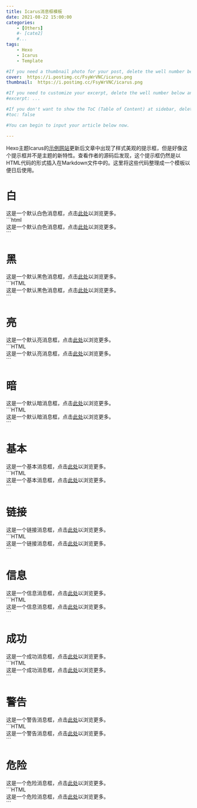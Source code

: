 ```yaml
---
title: Icarus消息框模板
date: 2021-08-22 15:00:00
categories: 
	- [Others]
	#- [cate2]
	#...
tags: 
	- Hexo
	- Icarus
	- Template

#If you need a thumbnail photo for your post, delete the well number below and finish the directory.
cover:  https://i.postimg.cc/FsyWrVNC/icarus.png
thumbnail:  https://i.postimg.cc/FsyWrVNC/icarus.png

#If you need to customize your excerpt, delete the well number below and input something. You can also input <!-- more --> in your article to divide the excerpt and other contents.
#excerpt: ...

#If you don't want to show the ToC (Table of Content) at sidebar, delete the well number below. 
#toc: false

#You can begin to input your article below now.

---
```

Hexo主题Icarus的[示例网站](https://ppoffice.github.io/hexo-theme-icarus/)更新后文章中出现了样式美观的提示框，但是好像这个提示框并不是主题的新特性。查看作者的源码后发现，这个提示框仍然是以HTML代码的形式插入在Markdown文件中的。这里将这些代码整理成一个模板以便日后使用。
<!-- more -->
# 白
<article class="message message-immersive is-white">
<div class="message-body">
<i class="fas fa-info-circle mr-2"></i>
这是一个默认白色消息框，点击<a href="https://astrobear.top">此处</a>以浏览更多。
</div>
</article>
```html
<article class="message message-immersive is-white">
<div class="message-body">
<i class="fas fa-info-circle mr-2"></i>
这是一个默认白色消息框，点击<a href="https://astrobear.top">此处</a>以浏览更多。
</div>
</article>
```

# 黑
<article class="message message-immersive is-black">
<div class="message-body">
<i class="fas fa-info-circle mr-2"></i>
这是一个默认黑色消息框，点击<a href="https://astrobear.top">此处</a>以浏览更多。
</div>
</article>
```HTML
<article class="message message-immersive is-black">
<div class="message-body">
<i class="fas fa-info-circle mr-2"></i>
这是一个默认黑色消息框，点击<a href="https://astrobear.top">此处</a>以浏览更多。
</div>
</article>
```

# 亮
<article class="message message-immersive is-light">
<div class="message-body">
<i class="fas fa-info-circle mr-2"></i>
这是一个默认亮消息框，点击<a href="https://astrobear.top">此处</a>以浏览更多。
</div>
</article>
```HTML
<article class="message message-immersive is-light">
<div class="message-body">
<i class="fas fa-info-circle mr-2"></i>
这是一个默认亮消息框，点击<a href="https://astrobear.top">此处</a>以浏览更多。
</div>
</article>
```

# 暗
<article class="message message-immersive is-dark">
<div class="message-body">
<i class="fas fa-info-circle mr-2"></i>
这是一个默认暗消息框，点击<a href="https://astrobear.top">此处</a>以浏览更多。
</div>
</article>
```HTML
<article class="message message-immersive is-dark">
<div class="message-body">
<i class="fas fa-info-circle mr-2"></i>
这是一个默认暗消息框，点击<a href="https://astrobear.top">此处</a>以浏览更多。
</div>
</article>
```

# 基本
<article class="message message-immersive is-primary">
<div class="message-body">
<i class="fas fa-info-circle mr-2"></i>
这是一个基本消息框，点击<a href="https://astrobear.top">此处</a>以浏览更多。
</div>
</article>
```HTML
<article class="message message-immersive is-primary">
<div class="message-body">
<i class="fas fa-info-circle mr-2"></i>
这是一个基本消息框，点击<a href="https://astrobear.top">此处</a>以浏览更多。
</div>
</article>
```

# 链接
<article class="message message-immersive is-link">
<div class="message-body">
<i class="fas fa-link mr-2"></i>
这是一个链接消息框，点击<a href="https://astrobear.top">此处</a>以浏览更多。
</div>
</article>
```HTML
<article class="message message-immersive is-link">
<div class="message-body">
<i class="fas fa-link mr-2"></i>
这是一个链接消息框，点击<a href="https://astrobear.top">此处</a>以浏览更多。
</div>
</article>
```

# 信息
<article class="message message-immersive is-info">
<div class="message-body">
<i class="fas fa-info-circle mr-2"></i>
这是一个信息消息框，点击<a href="https://astrobear.top">此处</a>以浏览更多。
</div>
</article>
```HTML
<article class="message message-immersive is-info">
<div class="message-body">
<i class="fas fa-info-circle mr-2"></i>
这是一个信息消息框，点击<a href="https://astrobear.top">此处</a>以浏览更多。
</div>
</article>
```

# 成功
<article class="message message-immersive is-success">
<div class="message-body">
<i class="fas fa-check mr-2"></i>
这是一个成功消息框，点击<a href="https://astrobear.top">此处</a>以浏览更多。
</div>
</article>
```HTML
<article class="message message-immersive is-success">
<div class="message-body">
<i class="fas fa-check mr-2"></i>
这是一个成功消息框，点击<a href="https://astrobear.top">此处</a>以浏览更多。
</div>
</article>
```

# 警告
<article class="message message-immersive is-warning">
<div class="message-body">
<i class="fas fa-exclamation-triangle mr-2"></i>
这是一个警告消息框，点击<a href="https://astrobear.top">此处</a>以浏览更多。
</div>
</article>
```HTML
<article class="message message-immersive is-warning">
<div class="message-body">
<i class="fas fa-exclamation-triangle mr-2"></i>
这是一个警告消息框，点击<a href="https://astrobear.top">此处</a>以浏览更多。
</div>
</article>
```

# 危险
<article class="message message-immersive is-danger">
<div class="message-body">
<i class="fas fa-bug mr-2"></i>
这是一个危险消息框，点击<a href="https://astrobear.top">此处</a>以浏览更多。
</div>
</article>
```HTML
<article class="message message-immersive is-danger">
<div class="message-body">
<i class="fas fa-bug mr-2"></i>
这是一个危险消息框，点击<a href="https://astrobear.top">此处</a>以浏览更多。
</div>
</article>
```

